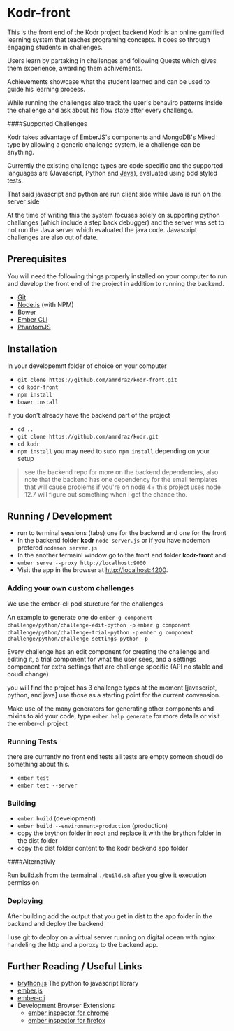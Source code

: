# Kodr-front


This is the front end of the Kodr project backend
Kodr is an online gamified learning system that teaches programing concepts. It does so through engaging students in challenges.

Users learn by partaking in challenges and following Quests which gives them experience, awarding them achivements.

Achievements showcase what the student learned and can be used to guide his learning process.

While running the challenges also track the user's behaviro patterns inside the challenge and ask about his flow state after every challenge.


####Supported Challenges

Kodr takes advantage of EmberJS's components and MongoDB's Mixed type by allowing a generic challenge system, ie a challenge can be anything.

Currently the existing challenge types are code specific and the supported languages are (Javascript, Python and [Java](https://github.com/amrdraz/java-code-runner)), evaluated using bdd styled tests.

That said javascript and python are run client side while Java is run on the server side

At the time of writing this the system focuses solely on supporting python challanges (which include a step back debugger) and the server was set to not run the Java server which evaluated the java code. Javascript challenges are also out of date.

## Prerequisites

You will need the following things properly installed on your computer to run and develop the front end of the project in addition to running the backend.

* [Git](http://git-scm.com/)
* [Node.js](http://nodejs.org/) (with NPM)
* [Bower](http://bower.io/)
* [Ember CLI](http://www.ember-cli.com/)
* [PhantomJS](http://phantomjs.org/)

## Installation

In your developemnt folder of choice on your computer

* `git clone https://github.com/amrdraz/kodr-front.git`
* `cd kodr-front`
* `npm install`
* `bower install`

If you don't already have the backend part of the project

* `cd ..`
* `git clone https://github.com/amrdraz/kodr.git`
* `cd kodr`
* `npm install` you may need to `sudo npm install` depending on your setup

> see the backend repo for more on the backend dependencies, also note that the backend has one dependency for the email templates that will cause problems if you're on node 4+ this project uses node 12.7 will figure out something when I get the chance tho.  

## Running / Development

* run to terminal sessions (tabs) one for the backend and one for the front
* In the backend folder __kodr__ `node server.js` or if you have nodemon prefered `nodemon server.js`
* In the another termainl window go to the front end folder __kodr-front__ and
* `ember serve --proxy http://localhost:9000`
* Visit the app in the browser at [http://localhost:4200](http://localhost:4200).

### Adding your own custom challenges

We use the ember-cli pod sturcture for the challenges

An example to generate one do
`ember g component challenge/python/challenge-edit-python -p`
`ember g component challenge/python/challenge-trial-python -p`
`ember g component challenge/python/challenge-settings-python -p`

Every challenge has an edit component for creating the challenge and editing it, a trial component for what the user sees, and a settings component for extra settings that are challenge specific (API no stable and coudl change)

you will find the project has 3 challenge types at the moment [javascript, python, and java] use those as a starting point for the current convension.

Make use of the many generators for generating other components and mixins to aid your code, type `ember help generate` for more details or visit the ember-cli project

### Running Tests

there are currently no front end tests all tests are empty someon shoudl do something about this.

* `ember test`
* `ember test --server`

### Building

* `ember build` (development)
* `ember build --environment=production` (production)
* copy the brython folder in root and replace it with the brython folder in the dist folder
* copy the dist folder content to the kodr backend app folder

####Alternativly

Run build.sh from the termainal `./build.sh` after you give it execution permission

### Deploying

After building add the output that you get in dist to the app folder in the backend and deploy the backend

I use git to deploy on a virtual server running on digital ocean with nginx handeling the http and a poroxy to the backend app.

## Further Reading / Useful Links

* [brython.js](brython.info) The python to javascript library
* [ember.js](http://emberjs.com/)
* [ember-cli](http://www.ember-cli.com/)
* Development Browser Extensions
  * [ember inspector for chrome](https://chrome.google.com/webstore/detail/ember-inspector/bmdblncegkenkacieihfhpjfppoconhi)
  * [ember inspector for firefox](https://addons.mozilla.org/en-US/firefox/addon/ember-inspector/)

